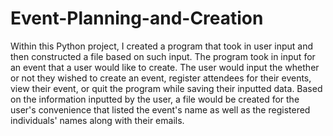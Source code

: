# Event-Planning-and-Creation
Within this Python project, I created a program that took in user input and then constructed a file based on such input. 
The program took in input for an event that a user would like to create. 
The user would input the whether or not they wished to create an event, register attendees for their events, view their event, or quit the program while saving their inputted data. 
Based on the information inputted by the user, a file would be created for the user's convenience that listed the event's name as well as the registered individuals' names along with their emails.
